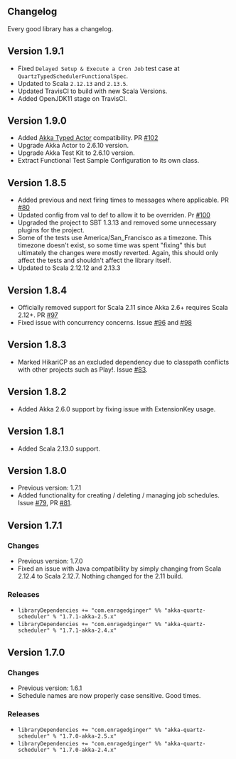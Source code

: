 ## Changelog ##

Every good library has a changelog.

## Version 1.9.1 ##
* Fixed `Delayed Setup & Execute a Cron Job` test case at `QuartzTypedSchedulerFunctionalSpec`.
* Updated to Scala `2.12.13` and `2.13.5`.
* Updated TravisCI to build with new Scala Versions.
* Added OpenJDK11 stage on TravisCI.

## Version 1.9.0 ##
* Added [Akka Typed Actor](https://doc.akka.io/docs/akka/2.5.32/typed/) compatibility. PR [#102](https://github.com/enragedginger/akka-quartz-scheduler/pull/102)
* Upgrade Akka Actor to 2.6.10 version.
* Upgrade Akka Test Kit to 2.6.10 version.
* Extract Functional Test Sample Configuration to its own class.

## Version 1.8.5 ##
* Added previous and next firing times to messages where applicable. PR [#80](https://github.com/enragedginger/akka-quartz-scheduler/pull/80)
* Updated config from val to def to allow it to be overriden. Pr [#100](https://github.com/enragedginger/akka-quartz-scheduler/pull/100)
* Upgraded the project to SBT 1.3.13 and removed some unnecessary plugins for the project.
* Some of the tests use America/San_Francisco as a timezone. This timezone doesn't exist, so some time was spent "fixing" this but ultimately the changes
were mostly reverted. Again, this should only affect the tests and shouldn't affect the library itself.
* Updated to Scala 2.12.12 and 2.13.3

## Version 1.8.4 ##

* Officially removed support for Scala 2.11 since Akka 2.6+ requires Scala 2.12+. PR [#97](https://github.com/enragedginger/akka-quartz-scheduler/pull/97)
* Fixed issue with concurrency concerns. Issue [#96](https://github.com/enragedginger/akka-quartz-scheduler/pull/96) and [#98](https://github.com/enragedginger/akka-quartz-scheduler/pull/98)

## Version 1.8.3 ##

* Marked HikariCP as an excluded dependency due to classpath conflicts with other projects such as Play!. Issue [#83](https://github.com/enragedginger/akka-quartz-scheduler/issues/83).

## Version 1.8.2 ##

* Added Akka 2.6.0 support by fixing issue with ExtensionKey usage.

## Version 1.8.1 ##

* Added Scala 2.13.0 support.

## Version 1.8.0 ##

* Previous version: 1.7.1
* Added functionality for creating / deleting / managing job schedules. Issue [#79](https://github.com/enragedginger/akka-quartz-scheduler/issues/79), PR [#81](https://github.com/enragedginger/akka-quartz-scheduler/pull/81).

## Version 1.7.1 ##

### Changes ###

* Previous version: 1.7.0
* Fixed an issue with Java compatibility by simply changing from Scala 2.12.4 to Scala 2.12.7. Nothing changed for the 2.11 build.

### Releases ###

* `libraryDependencies += "com.enragedginger" %% "akka-quartz-scheduler" % "1.7.1-akka-2.5.x"`
* `libraryDependencies += "com.enragedginger" %% "akka-quartz-scheduler" % "1.7.1-akka-2.4.x"`

## Version 1.7.0 ##

### Changes ###

* Previous version: 1.6.1
* Schedule names are now properly case sensitive. Good times.

### Releases ###

* `libraryDependencies += "com.enragedginger" %% "akka-quartz-scheduler" % "1.7.0-akka-2.5.x"`
* `libraryDependencies += "com.enragedginger" %% "akka-quartz-scheduler" % "1.7.0-akka-2.4.x"`